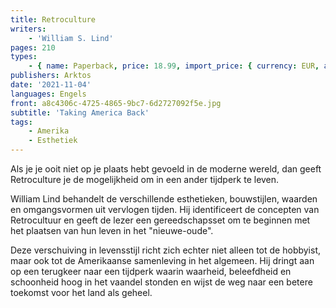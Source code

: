 ```yaml
---
title: Retroculture
writers:
    - 'William S. Lind'
pages: 210
types:
    - { name: Paperback, price: 18.99, import_price: { currency: EUR, amount: 13.2 }, isbn: 978-1-912975-30-3, size: { height: '216', width: '140', depth: '12' } }
publishers: Arktos
date: '2021-11-04'
languages: Engels
front: a8c4306c-4725-4865-9bc7-6d2727092f5e.jpg
subtitle: 'Taking America Back'
tags:
    - Amerika
    - Esthetiek
---
```


Als je je ooit niet op je plaats hebt gevoeld in de moderne wereld, dan geeft Retroculture je de mogelijkheid om in een ander tijdperk te leven.

William Lind behandelt de verschillende esthetieken, bouwstijlen, waarden en omgangsvormen uit vervlogen tijden. Hij identificeert de concepten van Retrocultuur en geeft de lezer een gereedschapsset om te beginnen met het plaatsen van hun leven in het "nieuwe-oude".

Deze verschuiving in levensstijl richt zich echter niet alleen tot de hobbyist, maar ook tot de Amerikaanse samenleving in het algemeen. Hij dringt aan op een terugkeer naar een tijdperk waarin waarheid, beleefdheid en schoonheid hoog in het vaandel stonden en wijst de weg naar een betere toekomst voor het land als geheel.
